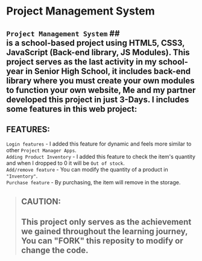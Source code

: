 # Project Management System

## `Project Management System` ## <br> is a school-based project using HTML5, CSS3, JavaScript (Back-end library, JS Modules). This project serves as the last activity in my school-year in Senior High School, it includes back-end library where you must create your own modules to function your own website, Me and my partner developed this project in just 3-Days. I includes some features in this web project:

 ## FEATURES:
 `Login features` - I added this feature for dynamic and feels more similar to other `Project Manager Apps`. <br>
 `Adding Product Inventory` - I added this feature to check the item's quantity and when I dropped to 0 it will be `Out of stock`. <br>
 `Add/remove feature` - You can modify the quantity of a product in `"Inventory"`. <br>
 `Purchase feature` - By purchasing, the item will remove in the storage.

> ## CAUTION:
> ## This project only serves as the achievement we gained throughout the learning journey, You can "FORK" this reposity to modify or change the code.
